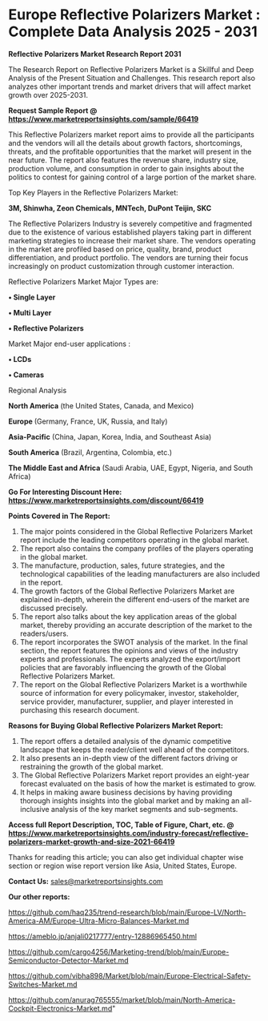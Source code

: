# Europe Reflective Polarizers Market : Complete Data Analysis 2025 - 2031

<strong>Reflective Polarizers Market Research Report 2031</strong>

The Research Report on Reflective Polarizers Market is a Skillful and Deep Analysis of the Present Situation and Challenges. This research report also analyzes other important trends and market drivers that will affect market growth over 2025-2031.

<strong>Request Sample Report @ <a href=https://www.marketreportsinsights.com/sample/66419>https://www.marketreportsinsights.com/sample/66419</a></strong>

This Reflective Polarizers market report aims to provide all the participants and the vendors will all the details about growth factors, shortcomings, threats, and the profitable opportunities that the market will present in the near future. The report also features the revenue share, industry size, production volume, and consumption in order to gain insights about the politics to contest for gaining control of a large portion of the market share.

Top Key Players in the Reflective Polarizers Market:

<strong>3M, Shinwha, Zeon Chemicals, MNTech, DuPont Teijin, SKC</strong>

The Reflective Polarizers Industry is severely competitive and fragmented due to the existence of various established players taking part in different marketing strategies to increase their market share. The vendors operating in the market are profiled based on price, quality, brand, product differentiation, and product portfolio. The vendors are turning their focus increasingly on product customization through customer interaction.

Reflective Polarizers Market Major Types are:

<strong>• Single Layer

• Multi Layer

• Reflective Polarizers</strong>

Market Major end-user applications :

<strong>• LCDs

• Cameras</strong>

Regional Analysis

</u><strong><b>North America</b></strong> (the United States, Canada, and Mexico)

<strong><b>Europe </b></strong>(Germany, France, UK, Russia, and Italy)

<strong><b>Asia-Pacific</b></strong> (China, Japan, Korea, India, and Southeast Asia)

<strong><b>South America</b></strong> (Brazil, Argentina, Colombia, etc.)

<strong><b>The Middle East and Africa</b></strong> (Saudi Arabia, UAE, Egypt, Nigeria, and South Africa)

<strong>Go For Interesting Discount Here: <a href=https://www.marketreportsinsights.com/discount/66419>https://www.marketreportsinsights.com/discount/66419</a></strong>

<strong>Points Covered in The Report:</strong>
<ol>
  <li>The major points considered in the Global Reflective Polarizers Market report include the leading competitors operating in the global market.</li>
  <li>The report also contains the company profiles of the players operating in the global market.</li>
  <li>The manufacture, production, sales, future strategies, and the technological capabilities of the leading manufacturers are also included in the report.</li>
  <li>The growth factors of the Global Reflective Polarizers Market are explained in-depth, wherein the different end-users of the market are discussed precisely.</li>
  <li>The report also talks about the key application areas of the global market, thereby providing an accurate description of the market to the readers/users.</li>
  <li>The report incorporates the SWOT analysis of the market. In the final section, the report features the opinions and views of the industry experts and professionals. The experts analyzed the export/import policies that are favorably influencing the growth of the Global Reflective Polarizers Market.</li>
  <li>The report on the Global Reflective Polarizers Market is a worthwhile source of information for every policymaker, investor, stakeholder, service provider, manufacturer, supplier, and player interested in purchasing this research document.</li>
</ol>
<strong>Reasons for Buying Global Reflective Polarizers Market Report:</strong>

<ol>
  <li>The report offers a detailed analysis of the dynamic competitive landscape that keeps the reader/client well ahead of the competitors.</li>
  <li>It also presents an in-depth view of the different factors driving or restraining the growth of the global market.</li>
  <li>The Global Reflective Polarizers Market report provides an eight-year forecast evaluated on the basis of how the market is estimated to grow.</li>
  <li>It helps in making aware business decisions by having providing thorough insights insights into the global market and by making an all-inclusive analysis of the key market segments and sub-segments.</li>
</ol>
<strong>Access full Report Description, TOC, Table of Figure, Chart, etc. @ <a href=https://www.marketreportsinsights.com/industry-forecast/reflective-polarizers-market-growth-and-size-2021-66419>https://www.marketreportsinsights.com/industry-forecast/reflective-polarizers-market-growth-and-size-2021-66419</a></strong>


Thanks for reading this article; you can also get individual chapter wise section or region wise report version like Asia, United States, Europe.

<strong>Contact Us:</strong>
sales@marketreportsinsights.com

<strong>Our other reports:</strong>

<a href=https://github.com/haq235/trend-research/blob/main/Europe-LV/North-America-AM/Europe-Ultra-Micro-Balances-Market.md>https://github.com/haq235/trend-research/blob/main/Europe-LV/North-America-AM/Europe-Ultra-Micro-Balances-Market.md</a>

<a href=https://ameblo.jp/anjali0217777/entry-12886965450.html>https://ameblo.jp/anjali0217777/entry-12886965450.html</a>

<a href=https://github.com/cargo4256/Marketing-trend/blob/main/Europe-Semiconductor-Detector-Market.md>https://github.com/cargo4256/Marketing-trend/blob/main/Europe-Semiconductor-Detector-Market.md</a>

<a href=https://github.com/vibha898/Market/blob/main/Europe-Electrical-Safety-Switches-Market.md>https://github.com/vibha898/Market/blob/main/Europe-Electrical-Safety-Switches-Market.md</a>

<a href=https://github.com/anurag765555/market/blob/main/North-America-Cockpit-Electronics-Market.md>https://github.com/anurag765555/market/blob/main/North-America-Cockpit-Electronics-Market.md</a>"
